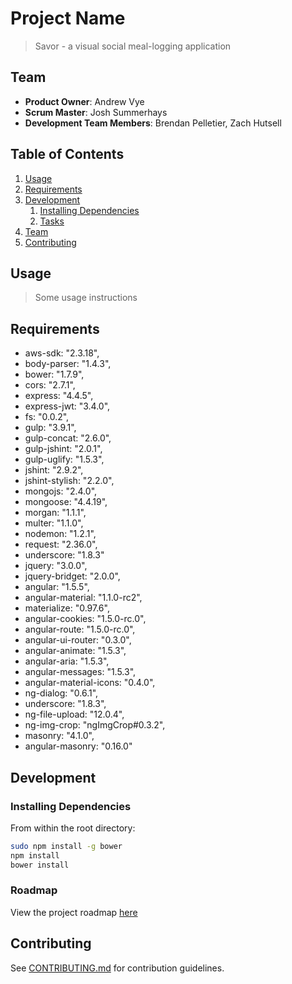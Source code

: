 # Project Name

> Savor - a visual social meal-logging application

## Team

  - __Product Owner__: Andrew Vye
  - __Scrum Master__: Josh Summerhays
  - __Development Team Members__: Brendan Pelletier, Zach Hutsell

## Table of Contents

1. [Usage](#Usage)
1. [Requirements](#requirements)
1. [Development](#development)
    1. [Installing Dependencies](#installing-dependencies)
    1. [Tasks](#tasks)
1. [Team](#team)
1. [Contributing](#contributing)

## Usage

> Some usage instructions

## Requirements


- aws-sdk: "2.3.18",
- body-parser: "1.4.3",
- bower: "1.7.9",
- cors: "2.7.1",
- express: "4.4.5",
- express-jwt: "3.4.0",
- fs: "0.0.2",
- gulp: "3.9.1",
- gulp-concat: "2.6.0",
- gulp-jshint: "2.0.1",
- gulp-uglify: "1.5.3",
- jshint: "2.9.2",
- jshint-stylish: "2.2.0",
- mongojs: "2.4.0",
- mongoose: "4.4.19",
- morgan: "1.1.1",
- multer: "1.1.0",
- nodemon: "1.2.1",
- request: "2.36.0",
- underscore: "1.8.3"
- jquery: "3.0.0",
- jquery-bridget: "2.0.0",
- angular: "1.5.5",
- angular-material: "1.1.0-rc2",
- materialize: "0.97.6",
- angular-cookies: "1.5.0-rc.0",
- angular-route: "1.5.0-rc.0",
- angular-ui-router: "0.3.0",
- angular-animate: "1.5.3",
- angular-aria: "1.5.3",
- angular-messages: "1.5.3",
- angular-material-icons: "0.4.0",
- ng-dialog: "0.6.1",
- underscore: "1.8.3",
- ng-file-upload: "12.0.4",
- ng-img-crop: "ngImgCrop#0.3.2",
- masonry: "4.1.0",
- angular-masonry: "0.16.0"

## Development

### Installing Dependencies

From within the root directory:

```sh
sudo npm install -g bower
npm install
bower install
```

### Roadmap

View the project roadmap [here](LINK_TO_PROJECT_ISSUES)


## Contributing

See [CONTRIBUTING.md](CONTRIBUTING.md) for contribution guidelines.
